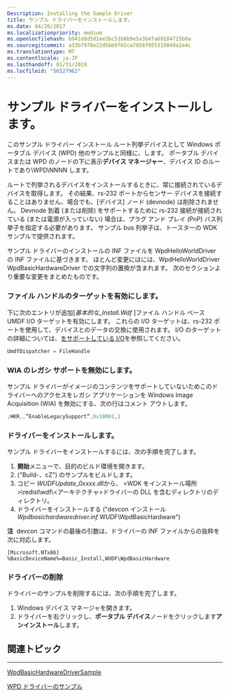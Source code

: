 ```yaml
---
Description: Installing the Sample Driver
title: サンプル ドライバーをインストールします。
ms.date: 04/20/2017
ms.localizationpriority: medium
ms.openlocfilehash: b941ddd5d1ee3bc51b8b9e5a3b4fa69184725b0a
ms.sourcegitcommit: a33b7978e22d5bb9f65ca7056f955319049a2e4c
ms.translationtype: MT
ms.contentlocale: ja-JP
ms.lasthandoff: 01/31/2019
ms.locfileid: "56527962"
---
```

# <a name="installing-the-sample-driver"></a>サンプル ドライバーをインストールします。


このサンプル ドライバー インストール ルート列挙デバイスとして Windows ポータブル デバイス (WPD) 他のサンプルと同様に、します。 ポータブル デバイスまたは WPD のノードの下に表示**デバイス マネージャー**、デバイス ID のルートであり\\WPD\\NNNN します。

ルートで列挙されるデバイスをインストールするときに、常に接続されているデバイスを取得します。 その結果、rs-232 ポートからセンサー デバイスを接続することはありません、場合でも、[デバイス] ノード (devnode) は削除されません。 Devnode 到着 (または削除) をサポートするために rs-232 接続が接続されている (または電源が入っていない) 場合は、プラグ アンド プレイ (PnP) バス列挙子を指定する必要があります。 サンプル bus 列挙子は、トースターの WDK サンプルで提供されます。

サンプル ドライバーのインストールの INF ファイルを WpdHelloWorldDriver の INF ファイルに基づきます。 ほとんど変更にはには、WpdHelloWorldDriver WpdBasicHardwareDriver での文字列の置換が含まれます。 次のセクションより重要な変更をまとめたものです。

### <a name="span-idenablingfile-handletargetsspanspan-idenablingfile-handletargetsspanspan-idenablingfile-handletargetsspanenabling-file-handle-targets"></a><span id="Enabling_File-Handle_Targets"></span><span id="enabling_file-handle_targets"></span><span id="ENABLING_FILE-HANDLE_TARGETS"></span>ファイル ハンドルのターゲットを有効にします。

下に次のエントリが追加\[*基本的な\_Install.Wdf* \]ファイル ハンドル ベース UMDF I/O ターゲットを有効にします。 これらの I/O ターゲットは、rs-232 ポートを使用して、デバイスとのデータの交換に使用されます。 I/O のターゲットの詳細については、[をサポートしている I/O](the-wpdbasichardwaredriver-supporting-io.md)を参照してください。

```cpp
UmdfDispatcher = FileHandle
```

### <a name="span-iddisablinglegacywiasupportspanspan-iddisablinglegacywiasupportspanspan-iddisablinglegacywiasupportspandisabling-legacy-wia-support"></a><span id="Disabling_Legacy_WIA_Support"></span><span id="disabling_legacy_wia_support"></span><span id="DISABLING_LEGACY_WIA_SUPPORT"></span>WIA のレガシ サポートを無効にします。

サンプル ドライバーがイメージのコンテンツをサポートしていないためこのドライバーへのアクセスをレガシ アプリケーションを Windows Image Acquisition (WIA) を無効にする、次の行はコメント アウトします。

```cpp
;HKR,,”EnableLegacySupport”,0x10001,1
```

### <a name="span-idinstallingthedriverspanspan-idinstallingthedriverspanspan-idinstallingthedriverspaninstalling-the-driver"></a><span id="Installing_the_Driver"></span><span id="installing_the_driver"></span><span id="INSTALLING_THE_DRIVER"></span>ドライバーをインストールします。

サンプル ドライバーをインストールするには、次の手順を完了します。

1.  **開始**メニューで、目的のビルド環境を開きます。
2.  ("Build-、cZ") のサンプルをビルドします。
3.  コピー *WUDFUpdate\_0xxxx.dll*から、 &lt;WDK をインストール場所&gt;\\redist\\wdf\\&lt;アーキテクチャ&gt;ドライバーの DLL を含むディレクトリのディレクトリ。
4.  ドライバーをインストールする ("devcon インストール*Wpdbasichardwaredriver.inf* WUDF\\WpdBasicHardware")

**注**  devcon コマンドの最後の引数は、ドライバーの INF ファイルからの抜粋を次に対応します。

 

```ManagedCPlusPlus
[Microsoft.NTx86]
%BasicDeviceName%=Basic_Install,WUDF\WpdBasicHardware
```

### <a name="span-idremovingthedriverspanspan-idremovingthedriverspanspan-idremovingthedriverspanremoving-the-driver"></a><span id="Removing_the_Driver"></span><span id="removing_the_driver"></span><span id="REMOVING_THE_DRIVER"></span>ドライバーの削除

ドライバーのサンプルを削除するには、次の手順を完了します。

1.  Windows デバイス マネージャを開きます。
2.  ドライバーを右クリックし、**ポータブル デバイス**ノードをクリックします**アンインストール**します。

## <a name="span-idrelatedtopicsspanrelated-topics"></a><span id="related_topics"></span>関連トピック


****
[WpdBasicHardwareDriverSample](the-wpdbasichardwaredriver-sample.md)

[WPD ドライバーのサンプル](the-wpd-driver-samples.md)

 

 





